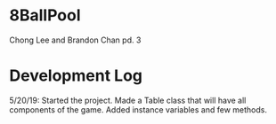 # 8BallPool
Chong Lee and Brandon Chan pd. 3

# Development Log
5/20/19: Started the project. Made a Table class that will have all components of the game. Added instance variables and few methods.
